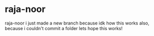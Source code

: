 # raja-noor
raja-noor
i just made a new branch because idk how this works also, because i couldn't commit a folder
lets hope this works!

